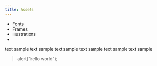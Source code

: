 ```yaml
---
title: Assets
---
```


* [Fonts](http://help.spiff.com.au/asset-library/page)
* Frames
* Illustrations
* 

text sample text sample text sample text sample text sample text sample 


> alert("hello world");
